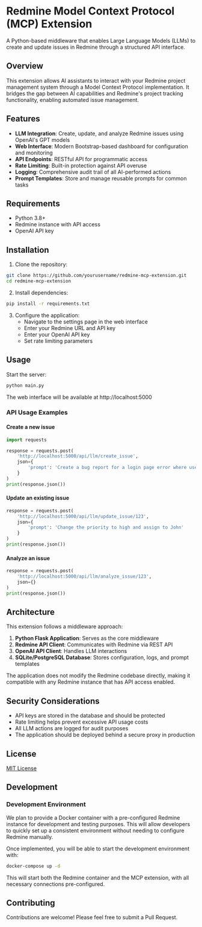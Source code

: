 # Redmine Model Context Protocol (MCP) Extension

A Python-based middleware that enables Large Language Models (LLMs) to create and update issues in Redmine through a structured API interface.

## Overview

This extension allows AI assistants to interact with your Redmine project management system through a Model Context Protocol implementation. It bridges the gap between AI capabilities and Redmine's project tracking functionality, enabling automated issue management.

## Features

- **LLM Integration**: Create, update, and analyze Redmine issues using OpenAI's GPT models
- **Web Interface**: Modern Bootstrap-based dashboard for configuration and monitoring
- **API Endpoints**: RESTful API for programmatic access
- **Rate Limiting**: Built-in protection against API overuse
- **Logging**: Comprehensive audit trail of all AI-performed actions
- **Prompt Templates**: Store and manage reusable prompts for common tasks

## Requirements

- Python 3.8+
- Redmine instance with API access
- OpenAI API key

## Installation

1. Clone the repository:
```bash
git clone https://github.com/yourusername/redmine-mcp-extension.git
cd redmine-mcp-extension
```

2. Install dependencies:
```bash
pip install -r requirements.txt
```

3. Configure the application:
   - Navigate to the settings page in the web interface
   - Enter your Redmine URL and API key
   - Enter your OpenAI API key
   - Set rate limiting parameters

## Usage

Start the server:
```bash
python main.py
```

The web interface will be available at http://localhost:5000

### API Usage Examples

#### Create a new issue

```python
import requests

response = requests.post(
    'http://localhost:5000/api/llm/create_issue',
    json={
        'prompt': 'Create a bug report for a login page error where users receive 404 error after login attempt'
    }
)
print(response.json())
```

#### Update an existing issue

```python
response = requests.post(
    'http://localhost:5000/api/llm/update_issue/123',
    json={
        'prompt': 'Change the priority to high and assign to John'
    }
)
print(response.json())
```

#### Analyze an issue

```python
response = requests.post(
    'http://localhost:5000/api/llm/analyze_issue/123',
    json={}
)
print(response.json())
```

## Architecture

This extension follows a middleware approach:

1. **Python Flask Application**: Serves as the core middleware
2. **Redmine API Client**: Communicates with Redmine via REST API
3. **OpenAI API Client**: Handles LLM interactions
4. **SQLite/PostgreSQL Database**: Stores configuration, logs, and prompt templates

The application does not modify the Redmine codebase directly, making it compatible with any Redmine instance that has API access enabled.

## Security Considerations

- API keys are stored in the database and should be protected
- Rate limiting helps prevent excessive API usage costs
- All LLM actions are logged for audit purposes
- The application should be deployed behind a secure proxy in production

## License

[MIT License](LICENSE)

## Development

### Development Environment

We plan to provide a Docker container with a pre-configured Redmine instance for development and testing purposes. This will allow developers to quickly set up a consistent environment without needing to configure Redmine manually.

Once implemented, you will be able to start the development environment with:

```bash
docker-compose up -d
```

This will start both the Redmine container and the MCP extension, with all necessary connections pre-configured.

## Contributing

Contributions are welcome! Please feel free to submit a Pull Request.
